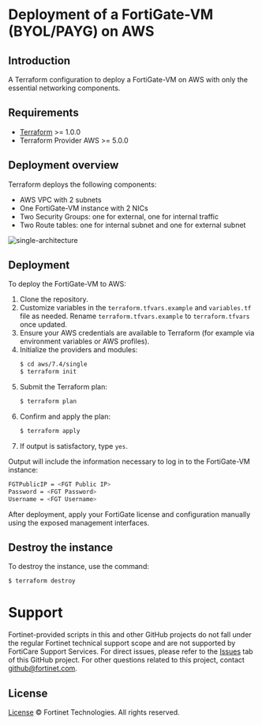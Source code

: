 # Deployment of a FortiGate-VM (BYOL/PAYG) on AWS
## Introduction
A Terraform configuration to deploy a FortiGate-VM on AWS with only the essential networking components.

## Requirements
* [Terraform](https://learn.hashicorp.com/terraform/getting-started/install.html) >= 1.0.0
* Terraform Provider AWS >= 5.0.0

## Deployment overview
Terraform deploys the following components:
   - AWS VPC with 2 subnets
   - One FortiGate-VM instance with 2 NICs
   - Two Security Groups: one for external, one for internal traffic
   - Two Route tables: one for internal subnet and one for external subnet

![single-architecture](./aws-topology-single.png?raw=true "Single FortiGate-VM Architecture")

## Deployment
To deploy the FortiGate-VM to AWS:
1. Clone the repository.
2. Customize variables in the `terraform.tfvars.example` and `variables.tf` file as needed.  Rename `terraform.tfvars.example` to `terraform.tfvars` once updated.
3. Ensure your AWS credentials are available to Terraform (for example via environment variables or AWS profiles).
4. Initialize the providers and modules:
   ```sh
   $ cd aws/7.4/single
   $ terraform init
    ```
5. Submit the Terraform plan:
   ```sh
   $ terraform plan
   ```
6. Confirm and apply the plan:
   ```sh
   $ terraform apply
   ```
7. If output is satisfactory, type `yes`.

Output will include the information necessary to log in to the FortiGate-VM instance:
```sh
FGTPublicIP = <FGT Public IP>
Password = <FGT Password>
Username = <FGT Username>
```

After deployment, apply your FortiGate license and configuration manually using the exposed management interfaces.

## Destroy the instance
To destroy the instance, use the command:
```sh
$ terraform destroy
```

# Support
Fortinet-provided scripts in this and other GitHub projects do not fall under the regular Fortinet technical support scope and are not supported by FortiCare Support Services.
For direct issues, please refer to the [Issues](https://github.com/fortinet/fortigate-terraform-deploy/issues) tab of this GitHub project.
For other questions related to this project, contact [github@fortinet.com](mailto:github@fortinet.com).

## License
[License](https://github.com/fortinet/fortigate-terraform-deploy/blob/master/LICENSE) © Fortinet Technologies. All rights reserved.
